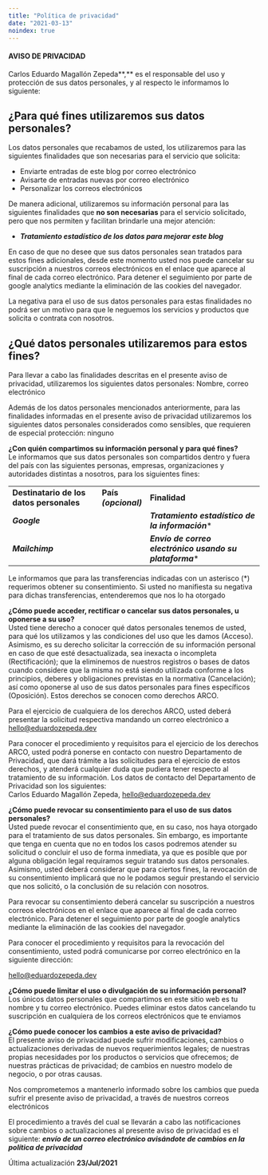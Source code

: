 ```yaml
---
title: "Política de privacidad"
date: "2021-03-13"
noindex: true
---
```


#### AVISO DE PRIVACIDAD

Carlos Eduardo Magallón Zepeda**,** es el responsable del uso y protección de sus datos personales, y al respecto le informamos lo siguiente:

## ¿Para qué fines utilizaremos sus datos personales?

Los datos personales que recabamos de usted, los utilizaremos para las siguientes finalidades que son necesarias para el servicio que solicita:

- Enviarte entradas de este blog por correo electrónico
- Avisarte de entradas nuevas por correo electrónico
- Personalizar los correos electrónicos

De manera adicional, utilizaremos su información personal para las siguientes finalidades que **no son necesarias** para el servicio solicitado, pero que nos permiten y facilitan brindarle una mejor atención:

- **_Tratamiento estadístico de los datos para mejorar este blog_**

En caso de que no desee que sus datos personales sean tratados para estos fines adicionales, desde este momento usted nos puede cancelar su suscripción a nuestros correos electrónicos en el enlace que aparece al final de cada correo electrónico. Para detener el seguimiento por parte de google analytics mediante la eliminación de las cookies del navegador.

La negativa para el uso de sus datos personales para estas finalidades no podrá ser un motivo para que le neguemos los servicios y productos que solicita o contrata con nosotros.

## ¿Qué datos personales utilizaremos para estos fines?

Para llevar a cabo las finalidades descritas en el presente aviso de privacidad, utilizaremos los siguientes datos personales: Nombre, correo electrónico

Además de los datos personales mencionados anteriormente, para las finalidades informadas en el presente aviso de privacidad utilizaremos los siguientes datos personales considerados como sensibles, que requieren de especial protección: ninguno

**¿Con quién compartimos su información personal y para qué fines?**  
Le informamos que sus datos personales son compartidos dentro y fuera del país con las siguientes personas, empresas, organizaciones y autoridades distintas a nosotros, para los siguientes fines:

<table><tbody><tr><td><strong>Destinatario de los datos personales</strong></td><td><strong>País</strong><br><strong><em>(opcional)</em></strong></td><td><strong>Finalidad</strong></td></tr><tr><td><strong><em>Google</em></strong></td><td></td><td><strong><em>Tratamiento estadístico de la información</em></strong>*</td></tr><tr><td><strong><em>Mailchimp</em></strong></td><td></td><td><strong><em>Envío de correo electrónico usando su plataforma</em></strong>*</td></tr></tbody></table>

Le informamos que para las transferencias indicadas con un asterisco (\*) requerimos obtener su consentimiento. Si usted no manifiesta su negativa para dichas transferencias, entenderemos que nos lo ha otorgado

**¿Cómo puede acceder, rectificar o cancelar sus datos personales, u oponerse a su uso?**  
Usted tiene derecho a conocer qué datos personales tenemos de usted, para qué los utilizamos y las condiciones del uso que les damos (Acceso). Asimismo, es su derecho solicitar la corrección de su información personal en caso de que esté desactualizada, sea inexacta o incompleta (Rectificación); que la eliminemos de nuestros registros o bases de datos cuando considere que la misma no está siendo utilizada conforme a los principios, deberes y obligaciones previstas en la normativa (Cancelación); así como oponerse al uso de sus datos personales para fines específicos (Oposición). Estos derechos se conocen como derechos ARCO.

Para el ejercicio de cualquiera de los derechos ARCO, usted deberá presentar la solicitud respectiva mandando un correo electrónico a hello@eduardozepeda.dev

Para conocer el procedimiento y requisitos para el ejercicio de los derechos ARCO, usted podrá ponerse en contacto con nuestro Departamento de Privacidad, que dará trámite a las solicitudes para el ejercicio de estos derechos, y atenderá cualquier duda que pudiera tener respecto al tratamiento de su información. Los datos de contacto del Departamento de Privacidad son los siguientes:  
Carlos Eduardo Magallón Zepeda, hello@eduardozepeda.dev

**¿Cómo puede revocar su consentimiento para el uso de sus datos personales?**  
Usted puede revocar el consentimiento que, en su caso, nos haya otorgado para el tratamiento de sus datos personales. Sin embargo, es importante que tenga en cuenta que no en todos los casos podremos atender su solicitud o concluir el uso de forma inmediata, ya que es posible que por alguna obligación legal requiramos seguir tratando sus datos personales. Asimismo, usted deberá considerar que para ciertos fines, la revocación de su consentimiento implicará que no le podamos seguir prestando el servicio que nos solicitó, o la conclusión de su relación con nosotros.

Para revocar su consentimiento deberá cancelar su suscripción a nuestros correos electrónicos en el enlace que aparece al final de cada correo electrónico. Para detener el seguimiento por parte de google analytics mediante la eliminación de las cookies del navegador.

Para conocer el procedimiento y requisitos para la revocación del consentimiento, usted podrá comunicarse por correo electrónico en la siguiente dirección:

hello@eduardozepeda.dev

**¿Cómo puede limitar el uso o divulgación de su información personal?**  
Los únicos datos personales que compartimos en este sitio web es tu nombre y tu correo electrónico. Puedes eliminar estos datos cancelando tu suscripción en cualquiera de los correos electrónicos que te enviamos

**¿Cómo puede conocer los cambios a este aviso de privacidad?**  
El presente aviso de privacidad puede sufrir modificaciones, cambios o actualizaciones derivadas de nuevos requerimientos legales; de nuestras propias necesidades por los productos o servicios que ofrecemos; de nuestras prácticas de privacidad; de cambios en nuestro modelo de negocio, o por otras causas.

Nos comprometemos a mantenerlo informado sobre los cambios que pueda sufrir el presente aviso de privacidad, a través de nuestros correos electrónicos

El procedimiento a través del cual se llevarán a cabo las notificaciones sobre cambios o actualizaciones al presente aviso de privacidad es el siguiente: **_envío de un correo electrónico avisándote de cambios en la política de privacidad_**

Última actualización **23/Jul/2021**
